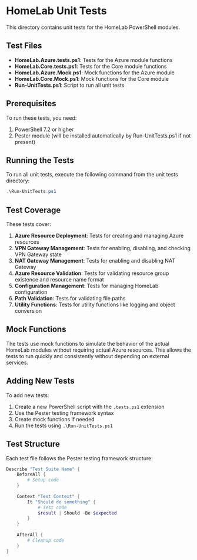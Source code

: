 # HomeLab Unit Tests

This directory contains unit tests for the HomeLab PowerShell modules.

## Test Files

- **HomeLab.Azure.tests.ps1**: Tests for the Azure module functions
- **HomeLab.Core.tests.ps1**: Tests for the Core module functions
- **HomeLab.Azure.Mock.ps1**: Mock functions for the Azure module
- **HomeLab.Core.Mock.ps1**: Mock functions for the Core module
- **Run-UnitTests.ps1**: Script to run all unit tests

## Prerequisites

To run these tests, you need:

1. PowerShell 7.2 or higher
2. Pester module (will be installed automatically by Run-UnitTests.ps1 if not present)

## Running the Tests

To run all unit tests, execute the following command from the unit tests directory:

```powershell
.\Run-UnitTests.ps1
```

## Test Coverage

These tests cover:

1. **Azure Resource Deployment**: Tests for creating and managing Azure resources
2. **VPN Gateway Management**: Tests for enabling, disabling, and checking VPN Gateway state
3. **NAT Gateway Management**: Tests for enabling and disabling NAT Gateway
4. **Azure Resource Validation**: Tests for validating resource group existence and resource name format
5. **Configuration Management**: Tests for managing HomeLab configuration
6. **Path Validation**: Tests for validating file paths
7. **Utility Functions**: Tests for utility functions like logging and object conversion

## Mock Functions

The tests use mock functions to simulate the behavior of the actual HomeLab modules without requiring actual Azure resources. This allows the tests to run quickly and consistently without depending on external services.

## Adding New Tests

To add new tests:

1. Create a new PowerShell script with the `.tests.ps1` extension
2. Use the Pester testing framework syntax
3. Create mock functions if needed
4. Run the tests using `.\Run-UnitTests.ps1`

## Test Structure

Each test file follows the Pester testing framework structure:

```powershell
Describe "Test Suite Name" {
    BeforeAll {
        # Setup code
    }
    
    Context "Test Context" {
        It "Should do something" {
            # Test code
            $result | Should -Be $expected
        }
    }
    
    AfterAll {
        # Cleanup code
    }
}
```